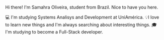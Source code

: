 Hi there! I'm Samahra Oliveira, student from Brazil. Nice to have you here.

💻 I'm studying Systems Analisys and Development at UniAmérica.
💡I love to learn new things and I'm always searching about interesting things.
🎓 I'm studying to become a Full-Stack developer.

